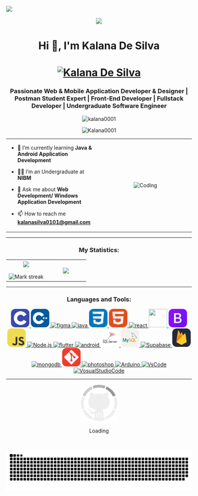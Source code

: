 ![](https://github.com/halfrost/halfrost/blob/master/icons/header_.png)
<p align="center" ><img  src = "https://github.com/7oSkaaa/7oSkaaa/blob/main/Images/about_me.gif?raw=true" width = 100px></p>
<h1 align="center">Hi 👋, I'm Kalana De Silva</h1>
<h1 align="center">
  <a href="https://git.io/typing-svg"><img src="https://readme-typing-svg.herokuapp.com?font=Righteous&pause=500&color=FFFFFF&size=35&center=true&vCenter=true&random=false&width=435&lines=Hi+all+!+%F0%9F%91%8B+;+I'm+Kalana+De+Silva!" alt="Kalana De Silva" /></a>
</h1>
<h3 align="center">Passionate Web & Mobile Application Developer & Designer | Postman Student Expert | Front-End Developer | Fullstack Developer | Undergraduate Software Engineer</h3>
<p align="center"> <img src="https://komarev.com/ghpvc/?username=kalana0001&label=Profile%20views&color=0e75b6&style=flat" alt="kalana0001" /> </p>
<p align="center"><img src="https://img.shields.io/github/followers/Kalana0001?style=social" alt="Kalana0001" /></p>

<table align="center">
<tr border="none">
<td width="50%" align="left">
  
- 🌱 I’m currently learning **Java & Android Application Development**

- 🧑‍🎓 I’m an Undergraduate at **NIBM**

- 💬 Ask me about **Web Development/ Windows Application Development**

- 📫 How to reach me **kalanasilva0101@gmail.com**

</td>
<td width="50%" align="center">

  <img align="center" alt="Coding" width="450" src="https://repository-images.githubusercontent.com/588181932/e36ec678-7984-4cdd-8e4c-a3932772ff8e">

  
  </td>
</tr>
</table>

---

<h3 align="center">My Statistics:</h3>
<p align="center">
<table align="center">
<tr border="none">
<td width="50%" align="center">
  
  <img  align="center"  src="https://github-readme-stats.vercel.app/api?username=kalana0001&theme=dark&show_icons=true&count_private=true" />
  <br></br>
  <img  title="🔥 Get streak stats for your profile at git.io/streak-stats" alt="Mark streak" src="https://github-readme-streak-stats.herokuapp.com/?user=kalana0001&theme=dark&hide_border=false" /> 
</td>
<td width="50%" align="center">

  <img  align="center"  src="https://github-readme-stats.anuraghazra1.vercel.app/api/top-langs/?username=kalana0001&theme=dark&hide_border=false&no-bg=true&no-frame=true&langs_count=10"/>
  
  </td>
</tr>
</table>

---

<h3 align="center">Languages and Tools:</h3>
<p align="center"> 
<a href="https://www.cprogramming.com/" target="_blank" rel="noreferrer"> <img src="https://github.com/tandpfun/skill-icons/blob/main/icons/C.svg" alt="c" width="50" height="50"/> </a> 
<a href="https://www.w3schools.com/cpp/" target="_blank" rel="noreferrer"> <img src="https://github.com/tandpfun/skill-icons/blob/main/icons/CPP.svg" alt="cplusplus" width="50" height="50"/> </a>
 </a> <a href="https://www.w3schools.com/cs/index.php" target="_blank" rel="noreferrer"> <img src="https://github.com/Scar1109/skill-icons/blob/main/icons/CS.svg" alt="figma" width="50" height="50"/> </a> 
 <a href="https://www.java.com" target="_blank" rel="noreferrer"> <img src="https://github.com/Scar1109/skill-icons/blob/main/icons/Java-Dark.svg" alt="java" width="50" height="50"/> </a> 
 <a href="https://www.w3schools.com/css/" target="_blank" rel="noreferrer"> <img src="https://github.com/tandpfun/skill-icons/blob/main/icons/CSS.svg" alt="css3" width="50" height="50"/> </a>
<a href="https://www.w3.org/html/" target="_blank" rel="noreferrer"> <img src="https://github.com/tandpfun/skill-icons/blob/main/icons/HTML.svg" alt="html5" width="50" height="50"/> </a>
<a href="https://reactjs.org/" target="_blank" rel="noreferrer"> <img src="https://github.com/Scar1109/skill-icons/blob/main/icons/React-Dark.svg" alt="react" width="50" height="50"/> </a>
 </a> <a href="https://nextjs.org/" target="_blank" rel="noreferrer"> <img src="https://github.com/Scar1109/skill-icons/blob/main/icons/NextJS-Dark.svg" width="50" height="50"/> </a> 
<a href="https://getbootstrap.com" target="_blank" rel="noreferrer"> <img src="https://github.com/tandpfun/skill-icons/blob/main/icons/Bootstrap.svg" alt="bootstrap" width="50" height="50"/> </a>
<a href="https://developer.mozilla.org/en-US/docs/Web/JavaScript" target="_blank" rel="noreferrer"> <img src="https://github.com/tandpfun/skill-icons/blob/main/icons/JavaScript.svg" alt="javascript" width="50" height="50"/> </a>
<a href="https://nodejs.org/en" target="_blank" rel="noreferrer"> <img src="https://github.com/Scar1109/skill-icons/blob/main/icons/NodeJS-Dark.svg" alt="Node.js" width="50" height="50"/> </a>
<a href="https://flutter.dev/" target="_blank" rel="noreferrer"> <img src="[https://github.com/Scar1109/skill-icons/blob/main/icons/Flutter.svg](https://w7.pngwing.com/pngs/816/523/png-transparent-flutter-dart-ui-toolkit-application-development-google-cross-platform-3d-icon-thumbnail.png)" alt="flutter" width="50" height="50"/> </a>
<a href="https://developer.android.com/" target="_blank" rel="noreferrer"> <img src="https://github.com/Scar1109/skill-icons/blob/main/icons/Android-Dark.svg" alt="android" width="50" height="50"/> </a>
<a href="https://www.microsoft.com/en-us/sql-server" target="_blank" rel="noreferrer"> <img src="https://github.com/Scar1109/skill-icons/blob/Scar1109/icons/microsoftSQL.svg" alt="mssql" width="50" height="50"/> </a> 
<a href="https://www.mysql.com/" target="_blank" rel="noreferrer"> <img src="https://github.com/tandpfun/skill-icons/blob/main/icons/MySQL-Light.svg" alt="mysql" width="50" height="50"/> </a> 
 <a href="https://supabase.com/" rel="noreferrer"> <img src="https://github.com/Scar1109/skill-icons/blob/main/icons/Supabase-Dark.svg" alt="Supabase" width="50" height="50"/>
   <a href="https://firebase.google.com/" target="_blank" rel="noreferrer"> <img src="https://github.com/tandpfun/skill-icons/blob/main/icons/Firebase-Dark.svg" alt="firebase" width="50" height="50"/> </a>
<a href="https://www.mongodb.com/" target="_blank" rel="noreferrer"> <img src="https://github.com/Scar1109/skill-icons/blob/main/icons/MongoDB.svg" alt="mongodb" width="50" height="50"/> </a>
 <a href="https://git-scm.com/" target="_blank" rel="noreferrer"> <img src="https://github.com/tandpfun/skill-icons/blob/main/icons/Git.svg" alt="git" width="50" height="50"/> </a> 
<a href="https://www.photoshop.com/en" target="_blank" rel="noreferrer"> <img src="https://github.com/Scar1109/skill-icons/blob/Scar1109/icons/Photoshop.svg" alt="photoshop" width="50" height="50"/>
<a href="https://www.arduino.cc/" target="_blank" rel="noreferrer"> <img src="https://github.com/Scar1109/skill-icons/blob/main/icons/Arduino.svg" alt="Arduino" width="50" height="50"/> </a>
<a href="https://www.arduino.cc/" target="_blank" rel="noreferrer"> <img src="https://github.com/Scar1109/skill-icons/blob/main/icons/VSCode-Dark.svg" alt="VsCode" width="50" height="50"/> </a>
<a href="https://www.arduino.cc/" target="_blank" rel="noreferrer"> <img src="https://github.com/Scar1109/skill-icons/blob/main/icons/VisualStudio-Dark.svg" alt="VosualStudioCode" width="50" height="50"/> </a>
</p>

---
<p align=center><img src="https://raw.githubusercontent.com/AhmedFathyDev/AhmedFathyDev/main/GitHub.gif" alt="GitHub Octocat Logo" height="100">
<p align=center>Loading</p></p>

<br>
<p align="center">
<img src="https://github.com/DHANOLA/DHANOLA/raw/output/github-contribution-grid-snake.svg" alt="snake"></center>
</p>
